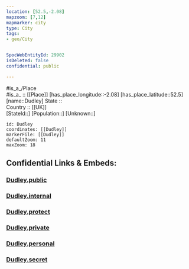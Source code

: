 ```yaml
---
location: [52.5,-2.08] 
mapzoom: [7,12] 
mapmarker: city 
type: City
tags:
- geo/City


SpocWebEntityId: 29902
isDeleted: false
confidential: public

---
```

#is_a_/Place  
#is_a_ :: [[Place]] 
[has_place_longitude::-2.08] 
[has_place_latitude::52.5] 
[name::Dudley] 
State ::  
Country :: [[UK]]  
[StateId::] 
[Population::] 
[Unknown::] 


```leaflet
id: Dudley
coordinates: [[Dudley]] 
markerFile: [[Dudley]] 
defaultZoom: 11 
maxZoom: 18
```


## Confidential Links & Embeds: 

### [Dudley.public](/_public/\Earth\Continent\Europe\Europe~North\UK\England\Regions~England\West_Midlands,Region\Sandwell\cities~SandwellDudley.public.md) 

### [Dudley.internal](/_internal/\Earth\Continent\Europe\Europe~North\UK\England\Regions~England\West_Midlands,Region\Sandwell\cities~SandwellDudley.internal.md) 

### [Dudley.protect](/_protect/\Earth\Continent\Europe\Europe~North\UK\England\Regions~England\West_Midlands,Region\Sandwell\cities~SandwellDudley.protect.md) 

### [Dudley.private](/_private/\Earth\Continent\Europe\Europe~North\UK\England\Regions~England\West_Midlands,Region\Sandwell\cities~SandwellDudley.private.md) 

### [Dudley.personal](/_personal/\Earth\Continent\Europe\Europe~North\UK\England\Regions~England\West_Midlands,Region\Sandwell\cities~SandwellDudley.personal.md) 

### [Dudley.secret](/_secret/\Earth\Continent\Europe\Europe~North\UK\England\Regions~England\West_Midlands,Region\Sandwell\cities~SandwellDudley.secret.md)

